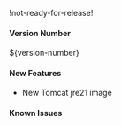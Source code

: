 !not-ready-for-release!

#### Version Number
${version-number}

#### New Features

- New Tomcat jre21 image

#### Known Issues
